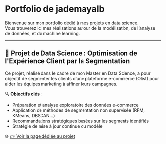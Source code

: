 # Portfolio de jademayalb

Bienvenue sur mon portfolio dédié à mes projets en data science.  
Vous trouverez ici mes réalisations autour de la modélisation, de l’analyse de données, et du machine learning.

---

## 🧠 Projet de Data Science : Optimisation de l'Expérience Client par la Segmentation

Ce projet, réalisé dans le cadre de mon Master en Data Science, a pour objectif de segmenter les clients d’une plateforme e-commerce (Olist) pour aider les équipes marketing à affiner leurs campagnes.

🔍 **Objectifs clés :**
- Préparation et analyse exploratoire des données e-commerce
- Application de méthodes de segmentation non supervisée (RFM, KMeans, DBSCAN…)
- Recommandations stratégiques basées sur les segments identifiés
- Stratégie de mise à jour continue du modèle

🌐 [👉 Voir la page dédiée au projet](https://jademayalb.github.io/segmentation-client-ecommerce/)

